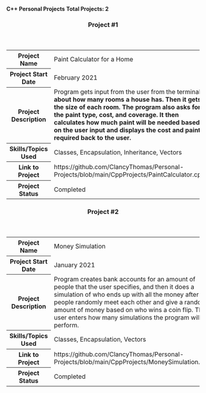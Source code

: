 <b>C++ Personal Projects</b>
<b>Total Projects: 2</b>
<br>
<header>
    <h3>Project #1</h3>
</header>
<table>
    <tr>
        <th>Project Name
        <td>Paint Calculator for a Home
    <tr>
    <tr>
        <th>Project Start Date
        <td>February 2021
    <tr>
    <tr>
        <th>Project Description
        <td>Program gets input from the user from the terminal<b> about how many rooms a house has. Then it gets the size of each room. The program also asks for the paint type, cost, and coverage. It then calculates how much paint will be needed based on the user input and displays the cost and paint required back to the user. 
    <tr>
    <tr>
        <th>Skills/Topics Used
        <td>Classes, Encapsulation, Inheritance, Vectors
    <tr>
    <tr>
        <th>Link to Project
        <td>https://github.com/ClancyThomas/Personal-Projects/blob/main/CppProjects/PaintCalculator.cpp
    <tr>
    <tr>
        <th>Project Status
        <td>Completed
    <tr>
</table>

<header>
    <h3>Project #2</h3>
</header>
<table>
    <tr>
        <th>Project Name
        <td>Money Simulation
    <tr>
    <tr>
        <th>Project Start Date
        <td>January 2021
    <tr>
    <tr>
        <th>Project Description
        <td>Program creates bank accounts for an amount of people that the user specifies, and then it does a simulation of who ends up with all the money after people randomly meet each other and give a random amount of money based on who wins a coin flip. The user enters how many simulations the program will perform. 
    <tr>
    <tr>
        <th>Skills/Topics Used
        <td>Classes, Encapsulation, Vectors 
    <tr>
    <tr>
        <th>Link to Project
        <td>https://github.com/ClancyThomas/Personal-Projects/blob/main/CppProjects/MoneySimulation.cpp
    <tr>
    <tr>
        <th>Project Status
        <td>Completed
    <tr>
</table>
